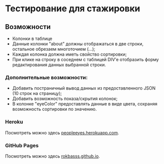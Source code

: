 # Тестирование для стажировки

## Возможности

- Колонки в таблице
- Данные колонки "about" должны отображаться в две строки, остальное обрезаем многоточием (...);
- Каждая колонка должна иметь свойство сортировки;
- При клике на строку в соседнем с таблицей DIV’е отобразить форму редактирования данных выбранной строки.

### Дополнительные возможности:

- Добавить постраничный вывод данных из предоставленного JSON (10 строк на страницу);
- Добавить возможность показа/скрытия колонок;
- В колонке "eyeColor" предоставлять данные в виде цвета, сохраняя возможность сортировки по значению.

### Heroku

Посмотреть можно здесь [peopleeyes.herokuapp.com](https://peopleeyes.herokuapp.com/).

### GitHub Pages

Посмотреть можно здесь [rokbasss.github.io](https://rokbasss.github.io/).
